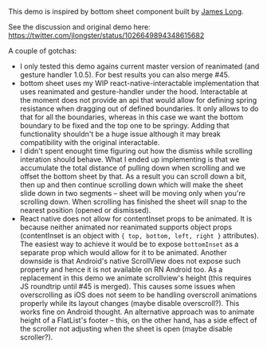 This demo is inspired by bottom sheet component built by [James Long](https://twitter.com/jlongster).

See the discussion and original demo here: https://twitter.com/jlongster/status/1026649894348615682

A couple of gotchas:
 - I only tested this demo agains current master version of reanimated (and gesture handler 1.0.5). For best results you can also merge #45.
 - bottom sheet uses my WIP react-native-interactable implementation that uses reanimated and gesture-handler under the hood. Interactable at the moment does not provide an api that would allow for defining spring resistance when dragging out of defined boundaries. It only allows to do that for all the boundaries, whereas in this case we want the bottom boundary to be fixed and the top one to be springy. Adding that functionality shouldn't be a huge issue although it may break compatibility with the original interactable.
 - I didn't spent enought time figuring out how the dismiss while scrolling interation should behave. What I ended up implementing is that we accumulate the total distance of pulling down when scrolling and we offset the bottom sheet by that. As a result you can scroll down a bit, then up and then continue scrolling down which will make the sheet slide down in two segments – sheet will be moving only when you're scrolling down. When scrolling has finished the sheet will snap to the nearest position (opened or dismissed).
  - React native does not allow for contentInset props to be animated. It is because neither animated nor reanimated supports object props (contentInset is an object with `{ top, bottom, left, right }` attributes). The easiest way to achieve it would be to expose `bottomInset` as a separate prop which would allow for it to be animated. Another downside is that Android's native ScrollView does not expose such property and hence it is not available on RN Android too. As a replacement in this demo we animate scrollview's height (this requires JS roundtrip until #45 is merged). This causes some issues when overscrolling as iOS does not seem to be handling overscroll animations properly while its layout changes (maybe disable overscroll?). This works fine on Android thought. An alternative approach was to animate height of a FlatList's footer – this, on the other hand, has a side effect of the scroller not adjusting when the sheet is open (maybe disable scroller?).
